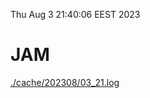 Thu Aug  3 21:40:06 EEST 2023
# JAM
<a href='./cache/202308/03_21.log'>./cache/202308/03_21.log</a>
